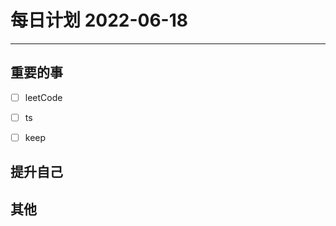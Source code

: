 #  每日计划 2022-06-18
---
## 重要的事
- [ ]  leetCode
- [ ]  ts
- [ ]  keep



## 提升自己

  



## 其他








